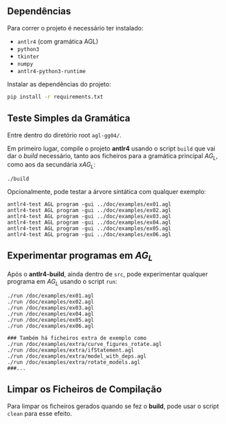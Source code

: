 ## Dependências

Para correr o projeto é necessário ter instalado:
 - `antlr4` (com gramática AGL)
 - `python3`
 - `tkinter`
 - `numpy`
 - `antlr4-python3-runtime`

Instalar as dependências do projeto:

```bash
pip install -r requirements.txt  
```

## Teste Simples da Gramática
Entre dentro do diretório root `agl-gg04/`. 

Em primeiro lugar, compile o projeto **antlr4** usando o script `build` que vai dar o *build* necessário, tanto aos ficheiros para a gramática principal $AG_L$, como aos da secundária $xAG_L$:
```
./build
```
Opcionalmente, pode testar a árvore sintática com qualquer exemplo:
```
antlr4-test AGL program -gui ../doc/examples/ex01.agl        
antlr4-test AGL program -gui ../doc/examples/ex02.agl        
antlr4-test AGL program -gui ../doc/examples/ex03.agl        
antlr4-test AGL program -gui ../doc/examples/ex04.agl        
antlr4-test AGL program -gui ../doc/examples/ex05.agl        
antlr4-test AGL program -gui ../doc/examples/ex06.agl        
```

## Experimentar programas em $AG_L$
Após o **antlr4-build**, ainda dentro de `src`, pode experimentar qualquer programa em $AG_L$ usando o script `run`:
```
./run /doc/examples/ex01.agl                                
./run /doc/examples/ex02.agl                                
./run /doc/examples/ex03.agl                                
./run /doc/examples/ex04.agl                                
./run /doc/examples/ex05.agl                                
./run /doc/examples/ex06.agl

### Também há ficheiros extra de exemplo como 
./run /doc/examples/extra/curve_figures_rotate.agl
./run /doc/examples/extra/ifStatement.agl  
./run /doc/examples/extra/model_with_deps.agl
./run /doc/examples/extra/rotate_models.agl
###...
```

## Limpar os Ficheiros de Compilação
Para limpar os ficheiros gerados quando se fez o **build**, pode usar o script `clean` para esse efeito.

